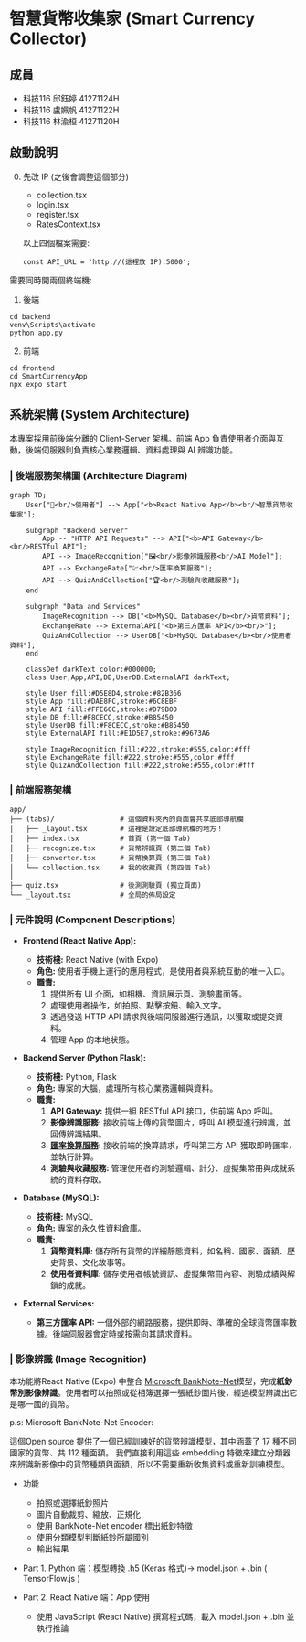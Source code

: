 # 智慧貨幣收集家 (Smart Currency Collector)

## 成員
- 科技116 邱鈺婷 41271124H
- 科技116 盧姵帆 41271122H
- 科技116 林渝桓 41271120H

## 啟動說明
0. 先改 IP (之後會調整這個部分)
    - collection.tsx
    - login.tsx
    - register.tsx
    - RatesContext.tsx

    以上四個檔案需要:
    ```
    const API_URL = 'http://(這裡放 IP):5000';
    ```

需要同時開兩個終端機:
1. 後端
```
cd backend
venv\Scripts\activate
python app.py 
```
    
2. 前端
```
cd frontend
cd SmartCurrencyApp
npx expo start
```
    
## 系統架構 (System Architecture)

本專案採用前後端分離的 Client-Server 架構。前端 App 負責使用者介面與互動，後端伺服器則負責核心業務邏輯、資料處理與 AI 辨識功能。

### | 後端服務架構圖 (Architecture Diagram)

```mermaid
graph TD;
    User["📱<br/>使用者"] --> App["<b>React Native App</b><br/>智慧貨幣收集家"];

    subgraph "Backend Server"
        App -- "HTTP API Requests" --> API["<b>API Gateway</b><br/>RESTful API"];
        API --> ImageRecognition["🖼️<br/>影像辨識服務<br/>AI Model"];
        API --> ExchangeRate["💹<br/>匯率換算服務"];
        API --> QuizAndCollection["🏆<br/>測驗與收藏服務"];
    end

    subgraph "Data and Services"
        ImageRecognition --> DB["<b>MySQL Database</b><br/>貨幣資料"];
        ExchangeRate --> ExternalAPI["<b>第三方匯率 API</b><br/>"];
        QuizAndCollection --> UserDB["<b>MySQL Database</b><br/>使用者資料"];
    end

    classDef darkText color:#000000;
    class User,App,API,DB,UserDB,ExternalAPI darkText;

    style User fill:#D5E8D4,stroke:#82B366
    style App fill:#DAE8FC,stroke:#6C8EBF
    style API fill:#FFE6CC,stroke:#D79B00
    style DB fill:#F8CECC,stroke:#B85450
    style UserDB fill:#F8CECC,stroke:#B85450
    style ExternalAPI fill:#E1D5E7,stroke:#9673A6

    style ImageRecognition fill:#222,stroke:#555,color:#fff
    style ExchangeRate fill:#222,stroke:#555,color:#fff
    style QuizAndCollection fill:#222,stroke:#555,color:#fff
```

### | 前端服務架構
```
app/
├── (tabs)/                # 這個資料夾內的頁面會共享底部導航欄
│   ├── _layout.tsx        # 這裡是設定底部導航欄的地方！
│   ├── index.tsx          # 首頁 (第一個 Tab)
│   ├── recognize.tsx      # 貨幣辨識頁 (第二個 Tab)
│   ├── converter.tsx      # 貨幣換算頁 (第三個 Tab)
│   └── collection.tsx     # 我的收藏頁 (第四個 Tab)
│
├── quiz.tsx               # 後測測驗頁 (獨立頁面)
└── _layout.tsx            # 全局的佈局設定
```

### | 元件說明 (Component Descriptions)

*   **Frontend (React Native App):**
    *   **技術棧:** React Native (with Expo)
    *   **角色:** 使用者手機上運行的應用程式，是使用者與系統互動的唯一入口。
    *   **職責:**
        1.  提供所有 UI 介面，如相機、資訊展示頁、測驗畫面等。
        2.  處理使用者操作，如拍照、點擊按鈕、輸入文字。
        3.  透過發送 HTTP API 請求與後端伺服器進行通訊，以獲取或提交資料。
        4.  管理 App 的本地狀態。

*   **Backend Server (Python Flask):**
    *   **技術棧:** Python, Flask
    *   **角色:** 專案的大腦，處理所有核心業務邏輯與資料。
    *   **職責:**
        1.  **API Gateway:** 提供一組 RESTful API 接口，供前端 App 呼叫。
        2.  **影像辨識服務:** 接收前端上傳的貨幣圖片，呼叫 AI 模型進行辨識，並回傳辨識結果。
        3.  **[匯率換算服務](https://app.exchangerate-api.com/dashboard):** 接收前端的換算請求，呼叫第三方 API 獲取即時匯率，並執行計算。
        4.  **測驗與收藏服務:** 管理使用者的測驗邏輯、計分、虛擬集幣冊與成就系統的資料存取。

*   **Database (MySQL):**
    *   **技術棧:** MySQL
    *   **角色:** 專案的永久性資料倉庫。
    *   **職責:**
        1.  **貨幣資料庫:** 儲存所有貨幣的詳細靜態資料，如名稱、國家、面額、歷史背景、文化故事等。
        2.  **使用者資料庫:** 儲存使用者帳號資訊、虛擬集幣冊內容、測驗成績與解鎖的成就。

*   **External Services:**
    *   **第三方匯率 API:** 一個外部的網路服務，提供即時、準確的全球貨幣匯率數據。後端伺服器會定時或按需向其請求資料。
    
### | 影像辨識 (Image Recognition)
本功能將React Native (Expo) 中整合 [Microsoft BankNote-Net](https://github.com/microsoft/banknote-net)模型，完成**紙鈔幣別影像辨識**。使用者可以拍照或從相簿選擇一張紙鈔圖片後，經過模型辨識出它是哪一國的貨幣。

p.s: Microsoft BankNote-Net Encoder:

這個Open source 提供了一個已經訓練好的貨幣辨識模型，其中涵蓋了 17 種不同國家的貨幣、共 112 種面額。
我們直接利用這些 embedding 特徵來建立分類器來辨識新影像中的貨幣種類與面額，所以不需要重新收集資料或重新訓練模型。

* 功能
    * 拍照或選擇紙鈔照片
    * 圖片自動裁剪、縮放、正規化
    * 使用 BankNote-Net encoder 標出紙鈔特徵
    * 使用分類模型判斷紙鈔所屬國別
    * 輸出結果
 
* Part 1. Python 端：模型轉換
  .h5 (Keras 格式)→ model.json + .bin ( TensorFlow.js )
* Part 2. React Native 端：App 使用
  * 使用 JavaScript (React Native) 撰寫程式碼，載入 model.json + .bin 並執行推論
